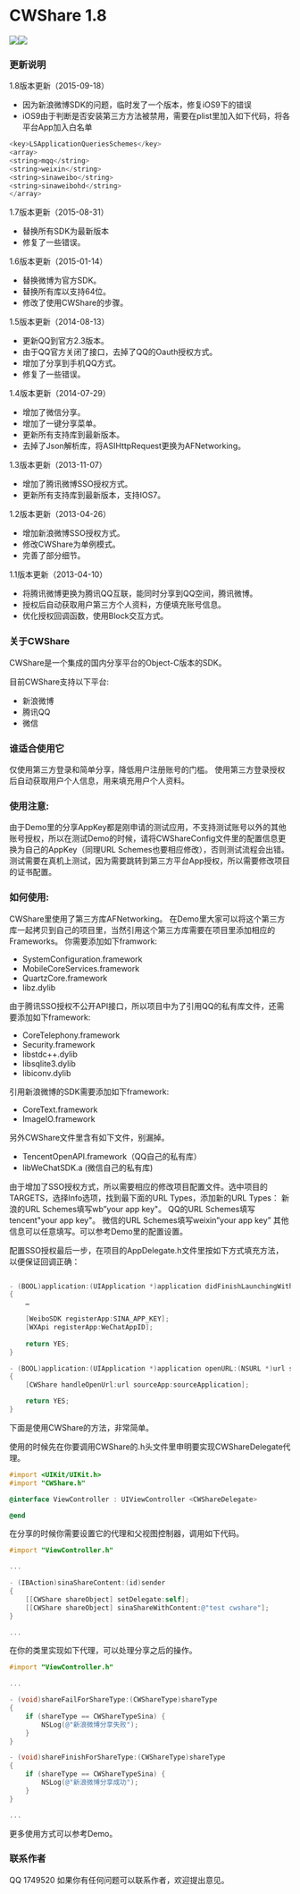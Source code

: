 CWShare 1.8
=======

![](https://github.com/ChrisWang115/CWShare/blob/master/CWShareDemo/CWShareDemo/screenshot1.jpg)![](https://github.com/ChrisWang115/CWShare/blob/master/CWShareDemo/CWShareDemo/screenshot2.jpg)

### 更新说明
1.8版本更新（2015-09-18）
- 因为新浪微博SDK的问题，临时发了一个版本，修复iOS9下的错误
- iOS9由于判断是否安装第三方方法被禁用，需要在plist里加入如下代码，将各平台App加入白名单
```objective-c
<key>LSApplicationQueriesSchemes</key>
<array>
<string>mqq</string>
<string>weixin</string>
<string>sinaweibo</string>
<string>sinaweibohd</string>
</array>
```

1.7版本更新（2015-08-31）
- 替换所有SDK为最新版本
- 修复了一些错误。

1.6版本更新（2015-01-14）
- 替换微博为官方SDK。
- 替换所有库以支持64位。
- 修改了使用CWShare的步骤。

1.5版本更新（2014-08-13）
- 更新QQ到官方2.3版本。
- 由于QQ官方关闭了接口，去掉了QQ的Oauth授权方式。
- 增加了分享到手机QQ方式。
- 修复了一些错误。

1.4版本更新（2014-07-29）
- 增加了微信分享。
- 增加了一键分享菜单。
- 更新所有支持库到最新版本。
- 去掉了Json解析库，将ASIHttpRequest更换为AFNetworking。

1.3版本更新（2013-11-07）
- 增加了腾讯微博SSO授权方式。
- 更新所有支持库到最新版本，支持IOS7。

1.2版本更新（2013-04-26）
- 增加新浪微博SSO授权方式。
- 修改CWShare为单例模式。
- 完善了部分细节。

1.1版本更新（2013-04-10）
- 将腾讯微博更换为腾讯QQ互联，能同时分享到QQ空间，腾讯微博。
- 授权后自动获取用户第三方个人资料，方便填充账号信息。
- 优化授权回调函数，使用Block交互方式。

### 关于CWShare
CWShare是一个集成的国内分享平台的Object-C版本的SDK。

目前CWShare支持以下平台:
- 新浪微博
- 腾讯QQ
- 微信

### 谁适合使用它
仅使用第三方登录和简单分享，降低用户注册账号的门槛。
使用第三方登录授权后自动获取用户个人信息，用来填充用户个人资料。

### 使用注意:
由于Demo里的分享AppKey都是刚申请的测试应用，不支持测试账号以外的其他账号授权，所以在测试Demo的时候，请将CWShareConfig文件里的配置信息更换为自己的AppKey（同理URL Schemes也要相应修改），否则测试流程会出错。测试需要在真机上测试，因为需要跳转到第三方平台App授权，所以需要修改项目的证书配置。

### 如何使用:
CWShare里使用了第三方库AFNetworking。
在Demo里大家可以将这个第三方库一起拷贝到自己的项目里，当然引用这个第三方库需要在项目里添加相应的Frameworks。
你需要添加如下framwork:
- SystemConfiguration.framework
- MobileCoreServices.framework
- QuartzCore.framework
- libz.dylib
 
由于腾讯SSO授权不公开API接口，所以项目中为了引用QQ的私有库文件，还需要添加如下framework:
- CoreTelephony.framework
- Security.framework
- libstdc++.dylib
- libsqlite3.dylib
- libiconv.dylib

引用新浪微博的SDK需要添加如下framework:
- CoreText.framework
- ImageIO.framework

另外CWShare文件里含有如下文件，别漏掉。
- TencentOpenAPI.framework（QQ自己的私有库）
- libWeChatSDK.a (微信自己的私有库)

由于增加了SSO授权方式，所以需要相应的修改项目配置文件。选中项目的TARGETS，选择Info选项，找到最下面的URL Types，添加新的URL Types：
新浪的URL Schemes填写wb”your app key"。
QQ的URL Schemes填写tencent"your app key"。
微信的URL Schemes填写weixin”your app key”
其他信息可以任意填写。可以参考Demo里的配置设置。

配置SSO授权最后一步，在项目的AppDelegate.h文件里按如下方式填充方法，以便保证回调正确：
```objective-c

- (BOOL)application:(UIApplication *)application didFinishLaunchingWithOptions:(NSDictionary *)launchOptions
{   
    …

    [WeiboSDK registerApp:SINA_APP_KEY];
    [WXApi registerApp:WeChatAppID];
    
    return YES;
}

- (BOOL)application:(UIApplication *)application openURL:(NSURL *)url sourceApplication:(NSString *)sourceApplication annotation:(id)annotation
{
    [CWShare handleOpenUrl:url sourceApp:sourceApplication];

    return YES;
}

```

下面是使用CWShare的方法，非常简单。

使用的时候先在你要调用CWShare的.h头文件里申明要实现CWShareDelegate代理。
```objective-c
#import <UIKit/UIKit.h>
#import "CWShare.h"

@interface ViewController : UIViewController <CWShareDelegate>

@end
```
在分享的时候你需要设置它的代理和父视图控制器，调用如下代码。
```objective-c
#import "ViewController.h"

...

- (IBAction)sinaShareContent:(id)sender
{
    [[CWShare shareObject] setDelegate:self];
    [[CWShare shareObject] sinaShareWithContent:@"test cwshare"];
}

...
```

在你的类里实现如下代理，可以处理分享之后的操作。
```objective-c
#import "ViewController.h"

...

- (void)shareFailForShareType:(CWShareType)shareType
{
    if (shareType == CWShareTypeSina) {
        NSLog(@"新浪微博分享失败");
    }
}

- (void)shareFinishForShareType:(CWShareType)shareType
{
    if (shareType == CWShareTypeSina) {
        NSLog(@"新浪微博分享成功");
    }
}

...
```
更多使用方式可以参考Demo。

### 联系作者
QQ 1749520
如果你有任何问题可以联系作者，欢迎提出意见。
